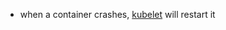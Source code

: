 - when a container crashes, [kubelet](http://kubernetes.io/docs/user-guide/volumes) will restart it
